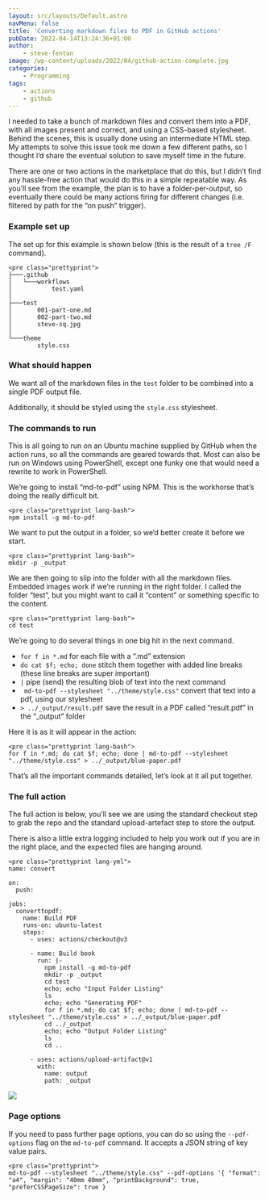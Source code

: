```yaml
---
layout: src/layouts/Default.astro
navMenu: false
title: 'Converting markdown files to PDF in GitHub actions'
pubDate: 2022-04-14T13:24:36+01:00
author:
    - steve-fenton
image: /wp-content/uploads/2022/04/github-action-complete.jpg
categories:
    - Programming
tags:
    - actions
    - github
---
```


I needed to take a bunch of markdown files and convert them into a PDF, with all images present and correct, and using a CSS-based stylesheet. Behind the scenes, this is usually done using an intermediate HTML step. My attempts to solve this issue took me down a few different paths, so I thought I’d share the eventual solution to save myself time in the future.

There are one or two actions in the marketplace that do this, but I didn’t find any hassle-free action that would do this in a simple repeatable way. As you’ll see from the example, the plan is to have a folder-per-output, so eventually there could be many actions firing for different changes (i.e. filtered by path for the “on push” trigger).

### Example set up

The set up for this example is shown below (this is the result of a `tree /F` command).

```
<pre class="prettyprint">
├───.github
│   └───workflows
│           test.yaml
│
├───test
│       001-part-one.md
│       002-part-two.md
│       steve-sq.jpg
│
└───theme
        style.css
```
### What should happen

We want all of the markdown files in the `test` folder to be combined into a single PDF output file.

Additionally, it should be styled using the `style.css` stylesheet.

### The commands to run

This is all going to run on an Ubuntu machine supplied by GitHub when the action runs, so all the commands are geared towards that. Most can also be run on Windows using PowerShell, except one funky one that would need a rewrite to work in PowerShell.

We’re going to install “md-to-pdf” using NPM. This is the workhorse that’s doing the really difficult bit.

```
<pre class="prettyprint lang-bash">
npm install -g md-to-pdf
```
We want to put the output in a folder, so we’d better create it before we start.

```
<pre class="prettyprint lang-bash">
mkdir -p _output
```
We are then going to slip into the folder with all the markdown files. Embedded images work if we’re running in the right folder. I called the folder “test”, but you might want to call it “content” or something specific to the content.

```
<pre class="prettyprint lang-bash">
cd test
```
We’re going to do several things in one big hit in the next command.

- `for f in *.md` for each file with a “.md” extension
- `do cat $f; echo; done` stitch them together with added line breaks (these line breaks are super important)
- `|` pipe (send) the resulting blob of text into the next command
- ` md-to-pdf --stylesheet "../theme/style.css"` convert that text into a pdf, using our stylesheet
- `> ../_output/result.pdf` save the result in a PDF called “result.pdf” in the “\_output” folder

Here it is as it will appear in the action:

```
<pre class="prettyprint lang-bash">
for f in *.md; do cat $f; echo; done | md-to-pdf --stylesheet "../theme/style.css" > ../_output/blue-paper.pdf
```
That’s all the important commands detailed, let’s look at it all put together.

### The full action

The full action is below, you’ll see we are using the standard checkout step to grab the repo and the standard upload-artefact step to store the output.

There is also a little extra logging included to help you work out if you are in the right place, and the expected files are hanging around.

```
<pre class="prettyprint lang-yml">
name: convert

on:
  push:

jobs:
  converttopdf:
    name: Build PDF
    runs-on: ubuntu-latest
    steps:
      - uses: actions/checkout@v3

      - name: Build book
        run: |-
          npm install -g md-to-pdf
          mkdir -p _output
          cd test
          echo; echo "Input Folder Listing"
          ls
          echo; echo "Generating PDF"
          for f in *.md; do cat $f; echo; done | md-to-pdf --stylesheet "../theme/style.css" > ../_output/blue-paper.pdf
          cd ../_output
          echo; echo "Output Folder Listing"
          ls
          cd ..
      
      - uses: actions/upload-artifact@v1
        with:
          name: output
          path: _output
```
[![](https://www.stevefenton.co.uk/wp-content/uploads/2022/04/github-action-complete-1024x417.jpg)](https://www.stevefenton.co.uk/2022/04/converting-markdown-files-to-pdf-in-github-actions/github-action-complete/)

### Page options

If you need to pass further page options, you can do so using the `--pdf-options` flag on the `md-to-pdf` command. It accepts a JSON string of key value pairs.

```
<pre class="prettyprint">
md-to-pdf --stylesheet "../theme/style.css" --pdf-options '{ "format": "a4", "margin": "40mm 40mm", "printBackground": true, "preferCSSPageSize": true }
```